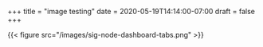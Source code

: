 +++
title = "image testing"
date = 2020-05-19T14:14:00-07:00
draft = false
+++

{{< figure src="/images/sig-node-dashboard-tabs.png" >}}